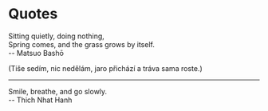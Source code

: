 # Quotes

Sitting quietly, doing nothing,  
Spring comes, and the grass grows by itself.  
-- Matsuo Bashō

(Tiše sedím, nic nedělám, jaro přichází a tráva sama roste.)

---

Smile, breathe, and go slowly.  
-- Thich Nhat Hanh
